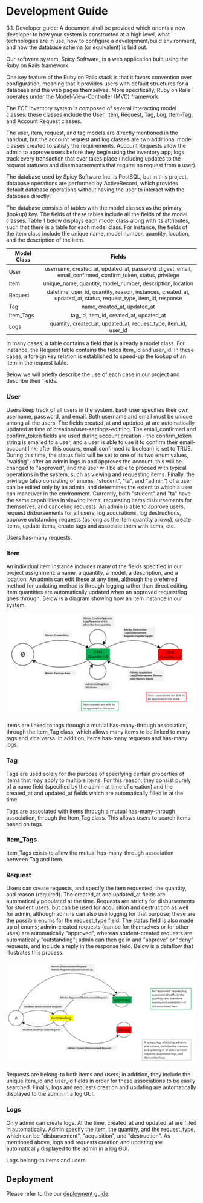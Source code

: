 # Development Guide



3.1. Developer guide: A document shall be provided which orients a new developer to how your system is constructed at a high level, what technologies are in use, how to configure a development/build environment, and how the database schema (or equivalent) is laid out.


Our software system, Spicy Software, is a web application built using the Ruby on Rails framework.

One key feature of the Ruby on Rails stack is that it favors convention over configuration, meaning that it provides users with default structures for a database and the web pages themselves. More specifically, Ruby on Rails operates under the Model-View-Controller (MVC) framework.

The ECE Inventory system is composed of several interacting model classes: these classes include the User, Item, Request, Tag, Log, Item-Tag, and Account Request classes.

The user, item, request, and tag models are directly mentioned in the handout, but the account request and log classes are two additional model classes created to satisfy the requirements. Account Requests allow the admin to approve users before they begin using the inventory app; logs track every transaction that ever takes place (including updates to the request statuses and disembursements that require no request from a user).

The database used by Spicy Software Inc. is PostSQL, but in this project, database operations are performed by ActiveRecord, which provides default database operations without having the user to interact with the database directly.

The database consists of tables with the model classes as the primary (lookup) key. The fields of these tables include all the fields of the model classes. Table 1 below displays each model class along with its attributes, such that there is a table for each model class. For instance, the fields of the item class include the unique name, model number, quantity, location, and the description of the item. 

| Model Class |                                                       Fields                                                       |
|-------------|:------------------------------------------------------------------------------------------------------------------:|
| User        | username, created_at, updated_at, password_digest, email, email_confirmed, confirm_token, status, privilege |
| Item        | unique_name, quantity, model_number, description, location                                                         |
| Request     | datetime, user_id, quantity, reason, instances, created_at, updated_at, status, request_type, item_id, response     |
| Tag         | name, created_at, updated_at                                                                                       |
| Item_Tags   | tag_id, item_id, created_at, updated_at                                                                            |
| Logs        | quantity, created_at, updated_at, request_type, item_id, user_id                                          |

In many cases, a table contains a field that is already a model class. For instance, the Request table contains the fields item_id and user_id. In these cases, a foreign key relation is established to speed-up the lookup of an item in the request table.  

Below we will briefly describe the use of each case in our project and describe their fields.

### User
Users keep track of all users in the system. Each user specifies their own username, password, and email. Both username and email must be unique among all the users. The fields created_at and updated_at are automatically updated at time of creation/user-settings-editting. The email_confirmed and confirm_token fields are used during account creation - the confirm_token string is emailed to a user, and a user is able to use it to confirm their email-account link; after this occurs, email_confirmed (a boolean) is set to TRUE. During this time, the status field will be set to one of its two enum values, "waiting"; after an admin logs in and approves the account, this will be changed to "approved", and the user will be able to proceed with typical operations in the system, such as viewing and requesting items. Finally, the privilege (also consisting of enums, "student", "ta", and "admin") of a user can be edited only by an admin, and determines the extent to which a user can maneuver in the environment. Currently, both "student" and "ta" have the same capabilities in viewing items, requesting items disbursements for themselves, and canceling requests. An admin is able to approve users, request disbursements for all users, log acquisitions, log destructions, approve outstanding requests (as long as the item quantity allows), create items, update items, create tags and associate them with items, etc.

Users has-many requests.

### Item
An individual item instance includes many of the fields specified in our project assignment: a name, a quantity, a model, a description, and a location. An admin can edit these at any time, although the preferred method for updating method is through logging rather than direct editing. Item quantities are automatically updated when an approved request/log goes through. Below is a diagram showing how an item instance in our system. 

![alt tag](ItemFlow.png)

Items are linked to tags through a mutual has-many-through association, through the Item_Tag class, which allows many items to be linked to many tags and vice versa. In addition, items has-many requests and has-many logs.

### Tag
Tags are used solely for the purpose of specifying certain properties of items that may apply to multiple items. For this reason, they consist purely of a name field (specified by the admin at time of creation) and the created_at and updated_at fields which are automatically filled in at the time. 

Tags are associated with items through a mutual has-many-through association, through the Item_Tag class. This allows users to search items based on tags.

### Item_Tags
Item_Tags exists to allow the mutual has-many-through association between Tag and Item. 

### Request
Users can create requests, and specify the item requested, the quantity, and reason (required). The created_at and updated_at fields are automatically populated at the time. Requests are strictly for disbursements for student users, but can be used for acquisition and destruction as well for admin, although admins can also use logging for that purpose; these are the possible enums for the request_type field. The status field is also made up of enums; admin-created requests (can be for themselves or for other uses) are automatically "approved", whereas student-created requests are automatically "outstanding"; admin can then go in and "approve" or "deny" requests, and include a reply in the response field. Below is a dataflow that illustrates this process. 

![alt tag](RequestFlow.png)

Requests are belong-to both items and users; in addition, they include the unique item_id and user_id fields in order for these associations to be easily searched. Finally, logs and requests creation and updating are automatically displayed to the admin in a log GUI. 

### Logs
Only admin can create logs. At the time, created_at and updated_at are filled in automatically. Admin specify the item, the quantity, and the request_type, which can be "disbursement", "acquisition", and "destruction". As mentioned above, logs and requests creation and updating are automatically displayed to the admin in a log GUI. 

Logs belong-to items and users.
 
## Deployment

Please refer to the our [deployment guide](DeploymentGuide.md). 
